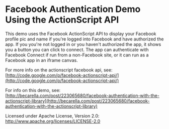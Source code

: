 # Facebook Authentication Demo Using the ActionScript API

This demo uses the Facebook ActionScript API to display your Facebook profile pic and name if you're logged into  Facebook and have authorized the app.  If you you're not logged in or you haven't authorized the app, it shows you a button you can click to connect.  The app can authenticate with Facebook Connect if run from a non-Facebook site, or it can run as a Facebook app in an iframe canvas.

For more info on the actionscript facebook api, see: [http://code.google.com/p/facebook-actionscript-api/](http://code.google.com/p/facebook-actionscript-api/)

For info on this demo, see: [http://becarella.com/post/223065680/facebook-authentication-with-the-actionscript-library](http://becarella.com/post/223065680/facebook-authentication-with-the-actionscript-library)


Licensed under Apache License, Version 2.0: http://www.apache.org/licenses/LICENSE-2.0